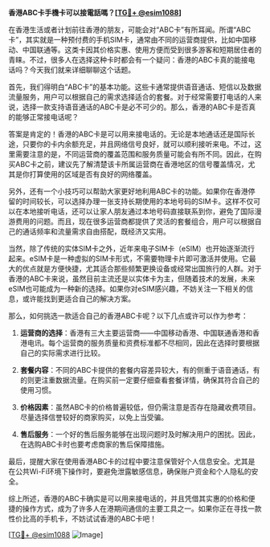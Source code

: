 **香港ABC卡手機卡可以接電話嗎？[[TG💪+ @esim1088](https://t.me/s/esim1088)]**

在香港生活或者计划前往香港的朋友，可能会对“ABC卡”有所耳闻。所谓“ABC卡”，其实就是一种预付费的手机SIM卡，通常由不同的运营商提供，比如中国移动、中国联通等。这类卡因其价格实惠、使用方便而受到很多游客和短期居住者的青睐。不过，很多人在选择这种卡时都会有一个疑问：香港的ABC卡真的能接电话吗？今天我们就来详细聊聊这个话题。

首先，我们得明白“ABC卡”的基本功能。这些卡通常提供语音通话、短信以及数据流量服务，用户可以根据自己的需求选择适合的套餐。对于经常需要打电话的人来说，选择一款支持语音通话的ABC卡是必不可少的。那么，香港的ABC卡是否真的能够正常接电话呢？

答案是肯定的！香港的ABC卡是可以用来接电话的。无论是本地通话还是国际长途，只要你的卡内余额充足，并且网络信号良好，就可以顺利接听来电。不过，这里需要注意的是，不同运营商的覆盖范围和服务质量可能会有所不同。因此，在购买ABC卡之前，建议先了解清楚该卡所属运营商在香港地区的信号覆盖情况，尤其是你打算使用的区域是否有良好的网络覆盖。

另外，还有一个小技巧可以帮助大家更好地利用ABC卡的功能。如果你在香港停留的时间较长，可以选择办理一张支持长期使用的本地号码的SIM卡。这样不仅可以在本地接听电话，还可以让家人朋友通过本地号码直接联系到你，避免了国际漫游费用的问题。而且，现在很多运营商都提供了灵活的套餐组合，用户可以根据自己的通话频率和流量需求自由搭配，既经济又实用。

当然，除了传统的实体SIM卡之外，近年来电子SIM卡（eSIM）也开始逐渐流行起来。eSIM卡是一种虚拟的SIM卡形式，不需要物理卡片即可激活并使用。它最大的优点就是方便快捷，尤其适合那些频繁更换设备或经常出国旅行的人群。对于香港的ABC卡来说，虽然目前主流还是以实体卡为主，但随着技术的发展，未来eSIM也可能成为一种新的选择。如果你对eSIM感兴趣，不妨关注一下相关的信息，或许能找到更适合自己的解决方案。

那么，如何挑选一款适合自己的香港ABC卡呢？以下几点或许可以作为参考：

1. **运营商的选择**：香港有三大主要运营商——中国移动香港、中国联通香港和香港电讯。每个运营商的服务质量和资费标准都不尽相同，因此在选择时要根据自己的实际需求进行比较。
   
2. **套餐内容**：不同的ABC卡提供的套餐内容差异较大，有的侧重于语音通话，有的则更注重数据流量。在购买前一定要仔细查看套餐详情，确保其符合自己的使用习惯。

3. **价格因素**：虽然ABC卡的价格普遍较低，但仍需注意是否存在隐藏收费项目。尽量选择信誉较好的商家购买，以免上当受骗。

4. **售后服务**：一个好的售后服务能够在出现问题时及时解决用户的困扰。因此，在选购ABC卡时也要考虑商家的售后保障措施。

最后，提醒大家在使用香港ABC卡的过程中要注意保管好个人信息安全。尤其是在公共Wi-Fi环境下操作时，要避免泄露敏感信息，确保账户资金和个人隐私的安全。

综上所述，香港的ABC卡确实是可以用来接电话的，并且凭借其实惠的价格和便捷的操作方式，成为了许多人在港期间通信的主要工具之一。如果你正在寻找一款性价比高的手机卡，不妨试试香港的ABC卡吧！

[[TG💪+ @esim1088](https://t.me/s/esim1088) ![Image](https://i.postimg.cc/4NQfJmqS/Snipaste-2025-05-13-00-14-12.png)]